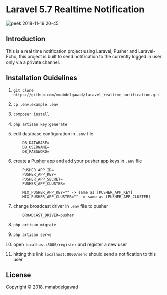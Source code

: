 # Laravel 5.7 Realtime Notification

![peek 2018-11-19 20-45](https://user-images.githubusercontent.com/27032703/48727966-5438c680-ec3c-11e8-999d-71d60e939504.gif)

## Introduction

This is a real time notification project using Laravel, Pusher and Laravel-Echo,
this project is built to send notification to the currently logged in user only via a private channel.

## Installation Guidelines

1. `git clone https://github.com/mmabdelgawad/laravel_realtime_notification.git`

2. `cp .env.example .env`

3. `composer install`

4. `php artisan key:generate`

5. edit database configuration in `.env` file

    ```
        DB_DATABASE=
        DB_USERNAME=
        DB_PASSWORD=
    ```

6. create a [Pusher](https://pusher.com) app and add your pusher app keys in `.env` file
    
    ```
        PUSHER_APP_ID=
        PUSHER_APP_KEY=
        PUSHER_APP_SECRET=
        PUSHER_APP_CLUSTER=
         
        MIX_PUSHER_APP_KEY="" -> same as [PUSHER_APP_KEY]
        MIX_PUSHER_APP_CLUSTER="" -> same as [PUSHER_APP_CLUSTER]
    ```
 
 7. change broadcast driver in `.env` file to pusher
 
    ```
        BROADCAST_DRIVER=pusher
    ```
  
 8. `php artisan migrate`
 
 9. `php artisan serve`
 
 10. open `localhost:8000/register` and register a new user 
 
 10. hitting this link `localhost:8000/send` should send a notification to this user
 
 ## License
  
 Copyright &copy; 2018, [mmabdelgawad](https://github.com/mmabdelgawad)


